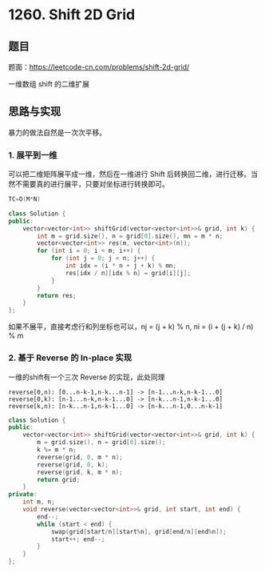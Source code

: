 # 1260. Shift 2D Grid

## 题目

题面：https://leetcode-cn.com/problems/shift-2d-grid/

一维数组 shift 的二维扩展

## 思路与实现

暴力的做法自然是一次次平移。

### 1. 展平到一维

可以把二维矩阵展平成一维，然后在一维进行 Shift 后转换回二维，进行迁移。当然不需要真的进行展平，只要对坐标进行转换即可。


``` c++
TC=O(M*N)

class Solution {
public:
    vector<vector<int>> shiftGrid(vector<vector<int>>& grid, int k) {
        int m = grid.size(), n = grid[0].size(), mn = m * n;
        vector<vector<int>> res(m, vector<int>(n));
        for (int i = 0; i < m; i++) {
            for (int j = 0; j < n; j++) {
                int idx = (i * n + j + k) % mn;
                res[idx / n][idx % n] = grid[i][j];
            }
        }
        return res;
    }
};
```

如果不展平，直接考虑行和列坐标也可以，nj = (j + k) % n, ni = (i + (j + k) / n) % m

### 2. 基于 Reverse 的 In-place 实现

一维的shift有一个三次 Reverse 的实现，此处同理

```
reverse[0,n): [0...n-k-1,n-k...n-1] -> [n-1...n-k,n-k-1...0]
reverse[0,k): [n-1...n-k,n-k-1...0] -> [n-k...n-1,n-k-1...0]
reverse[k,n): [n-k...n-1,n-k-1...0] -> [n-k...n-1,0...n-k-1]
```

``` c++
class Solution {
public:
    vector<vector<int>> shiftGrid(vector<vector<int>>& grid, int k) {
        m = grid.size(), n = grid[0].size();
        k %= m * n;
        reverse(grid, 0, m * n);
        reverse(grid, 0, k);
        reverse(grid, k, m * n);
        return grid;
    }
private:
    int m, n;
    void reverse(vector<vector<int>>& grid, int start, int end) {
        end--;
        while (start < end) {
            swap(grid[start/n][start%n], grid[end/n][end%n]);
            start++; end--;
        }
    }
};
```